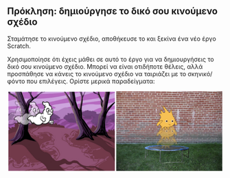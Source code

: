 ## Πρόκληση: δημιούργησε το δικό σου κινούμενο σχέδιο

Σταμάτησε το κινούμενο σχέδιο, αποθήκευσε το και ξεκίνα ένα νέο έργο Scratch.

Χρησιμοποίησε ότι έχεις μάθει σε αυτό το έργο για να δημιουργήσεις το δικό σου κινούμενο σχέδιο. Μπορεί να είναι οτιδήποτε θέλεις, αλλά προσπάθησε να κάνεις το κινούμενο σχέδιο να ταιριάζει με το σκηνικό/φόντο που επιλέγεις. Ορίστε μερικά παραδείγματα:

![screenshot](images/space-egs.png)